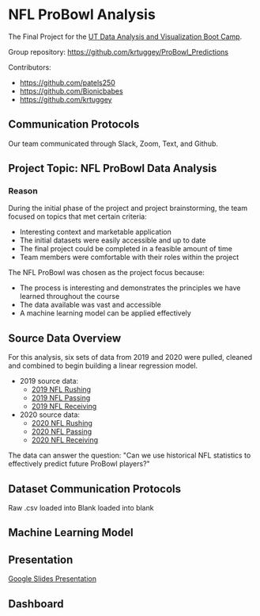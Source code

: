 # NFL ProBowl Analysis

The Final Project for the [UT Data Analysis and Visualization Boot Camp](https://techbootcamps.utexas.edu/data/).

Group repository: https://github.com/krtuggey/ProBowl_Predictions

Contributors:
- https://github.com/patels250
- https://github.com/Bionicbabes
- https://github.com/krtuggey

## Communication Protocols
Our team communicated through Slack, Zoom, Text, and Github.

## Project Topic: NFL ProBowl Data Analysis
### Reason

During the initial phase of the project and project brainstorming, the team focused on topics that met certain criteria:
- Interesting context and marketable application
- The initial datasets were easily accessible and up to date
- The final project could be completed in a feasible amount of time
- Team members were comfortable with their roles within the project

The NFL ProBowl was chosen as the project focus because:
- The process is interesting and demonstrates the principles we have learned throughout the course
- The data available was vast and accessible
- A machine learning model can be applied effectively

## Source Data Overview

For this analysis, six sets of data from 2019 and 2020 were pulled, cleaned and combined to begin building a linear regression model. 
- 2019 source data: 
  - [2019 NFL Rushing](https://www.pro-football-reference.com/years/2019/rushing.htm)
  - [2019 NFL Passing](https://www.pro-football-reference.com/years/2019/passing.htm)
  - [2019 NFL Receiving](https://www.pro-football-reference.com/years/2019/receiving.htm)
- 2020 source data:
  - [2020 NFL Rushing](https://www.pro-football-reference.com/years/2020/rushing.htm)
  - [2020 NFL Passing](https://www.pro-football-reference.com/years/2020/passing.htm)
  - [2020 NFL Receiving](https://www.pro-football-reference.com/years/2020/receiving.htm)

The data can answer the question: "Can we use historical NFL statistics to effectively predict future ProBowl players?"

## Dataset Communication Protocols
Raw .csv loaded into 
Blank loaded into blank

## Machine Learning Model

## Presentation
[Google Slides Presentation](https://docs.google.com/presentation/d/1QMTFeos1eDaJR3Kg4zpU0v_xQqYuAL53f5qtuI3LXi4/edit?usp=sharing)

## Dashboard
